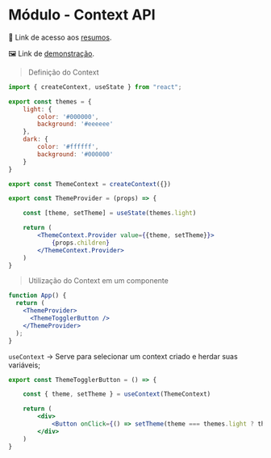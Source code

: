 # Módulo - Context API 
📄 Link de acesso aos <a href="https://cord-delivery-7eb.notion.site/Context-API-b3d9d7f1c2a04e1ba05c9c2954a139f7">resumos</a>. 

🖼 Link de <a href="https://soft-mermaid-9bbefb.netlify.app/">demonstração</a>.

> Definição do Context
> 

```jsx
import { createContext, useState } from "react";

export const themes = {
    light: {
        color: '#000000',
        background: '#eeeeee'
    },
    dark: {
        color: '#ffffff',
        background: '#000000'
    }
}

export const ThemeContext = createContext({})

export const ThemeProvider = (props) => {

    const [theme, setTheme] = useState(themes.light)

    return (
        <ThemeContext.Provider value={{theme, setTheme}}>
            {props.children}
        </ThemeContext.Provider>
    )
}
```

> Utilização do Context em um componente
> 

```jsx
function App() {
  return (
    <ThemeProvider>
      <ThemeTogglerButton />
    </ThemeProvider>
  );
}
```

`useContext` → Serve para selecionar um context criado e herdar suas variáveis;

```jsx
export const ThemeTogglerButton = () => {

    const { theme, setTheme } = useContext(ThemeContext)

    return (
        <div>
            <Button onClick={() => setTheme(theme === themes.light ? themes.dark : themes.light)}>Clique Aqui</Button>
        </div>
    )
}
```